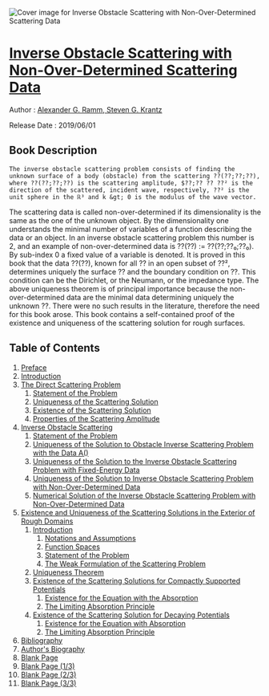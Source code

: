 ![Cover image for Inverse Obstacle Scattering with Non-Over-Determined Scattering Data](https://imgdetail.ebookreading.net/cover/cover/20200920/EB9781681735894.jpg)

[Inverse Obstacle Scattering with Non-Over-Determined Scattering Data](https://ebookreading.net/view/book/Inverse+Obstacle+Scattering+with+Non-Over-Determined+Scattering+Data-EB9781681735894_1.html "Inverse Obstacle Scattering with Non-Over-Determined Scattering Data")
====================================================================================================================

Author : [Alexander G. Ramm](https://ebookreading.net/search/author/Alexander+G.+Ramm),[ 
            Steven G. Krantz](https://ebookreading.net/search/author/+%0D%0A++++++++++++Steven+G.+Krantz)

Release Date : 2019/06/01

Book Description
-----------------


    
    The inverse obstacle scattering problem consists of finding the unknown surface of a body (obstacle) from the scattering ??(??;??;??), where ??(??;??;??) is the scattering amplitude, $??;?? ?? ??² is the direction of the scattered, incident wave, respectively, ??² is the unit sphere in the ℝ³ and k &gt; 0 is the modulus of the wave vector.
The scattering data is called non-over-determined if its dimensionality is the same as the one of the unknown object. By the dimensionality one understands the minimal number of variables of a function describing the data or an object. In an inverse obstacle scattering problem this number is 2, and an example of non-over-determined data is ??(??) := ??(??;??₀;??₀). By sub-index 0 a fixed value of a variable is denoted.
It is proved in this book that the data ??(??), known for all ?? in an open subset of ??², determines uniquely the surface ?? and the boundary condition on ??. This condition can be the Dirichlet, or the Neumann, or the impedance type.
The above uniqueness theorem is of principal importance because the non-over-determined data are the minimal data determining uniquely the unknown ??. There were no such results in the literature, therefore the need for this book arose. This book contains a self-contained proof of the existence and uniqueness of the scattering solution for rough surfaces.

  

Table of Contents
-----------------

1. [Preface](https://ebookreading.net/view/book/Inverse+Obstacle+Scattering+with+Non-Over-Determined+Scattering+Data-EB9781681735894_4.html)
1. [Introduction](https://ebookreading.net/view/book/Inverse+Obstacle+Scattering+with+Non-Over-Determined+Scattering+Data-EB9781681735894_5.html)
1. [The Direct Scattering Problem](https://ebookreading.net/view/book/Inverse+Obstacle+Scattering+with+Non-Over-Determined+Scattering+Data-EB9781681735894_6.html)
    1. [Statement of the Problem](https://ebookreading.net/view/book/Inverse+Obstacle+Scattering+with+Non-Over-Determined+Scattering+Data-EB9781681735894_6.html)
    1. [Uniqueness of the Scattering Solution](https://ebookreading.net/view/book/Inverse+Obstacle+Scattering+with+Non-Over-Determined+Scattering+Data-EB9781681735894_7.html)
    1. [Existence of the Scattering Solution](https://ebookreading.net/view/book/Inverse+Obstacle+Scattering+with+Non-Over-Determined+Scattering+Data-EB9781681735894_8.html)
    1. [Properties of the Scattering Amplitude](https://ebookreading.net/view/book/Inverse+Obstacle+Scattering+with+Non-Over-Determined+Scattering+Data-EB9781681735894_9.html)
1. [Inverse Obstacle Scattering](https://ebookreading.net/view/book/Inverse+Obstacle+Scattering+with+Non-Over-Determined+Scattering+Data-EB9781681735894_10.html)
    1. [Statement of the Problem](https://ebookreading.net/view/book/Inverse+Obstacle+Scattering+with+Non-Over-Determined+Scattering+Data-EB9781681735894_10.html)
    1. [Uniqueness of the Solution to Obstacle Inverse Scattering Problem with the Data A()](https://ebookreading.net/view/book/Inverse+Obstacle+Scattering+with+Non-Over-Determined+Scattering+Data-EB9781681735894_11.html)
    1. [Uniqueness of the Solution to the Inverse Obstacle Scattering Problem with Fixed-Energy Data](https://ebookreading.net/view/book/Inverse+Obstacle+Scattering+with+Non-Over-Determined+Scattering+Data-EB9781681735894_12.html)
    1. [Uniqueness of the Solution to Inverse Obstacle Scattering Problem with Non-Over-Determined Data](https://ebookreading.net/view/book/Inverse+Obstacle+Scattering+with+Non-Over-Determined+Scattering+Data-EB9781681735894_12.html)
    1. [Numerical Solution of the Inverse Obstacle Scattering Problem with Non-Over-Determined Data](https://ebookreading.net/view/book/Inverse+Obstacle+Scattering+with+Non-Over-Determined+Scattering+Data-EB9781681735894_13.html)
1. [Existence and Uniqueness of the Scattering Solutions in the Exterior of Rough Domains](https://ebookreading.net/view/book/Inverse+Obstacle+Scattering+with+Non-Over-Determined+Scattering+Data-EB9781681735894_14.html)
    1. [Introduction](https://ebookreading.net/view/book/Inverse+Obstacle+Scattering+with+Non-Over-Determined+Scattering+Data-EB9781681735894_14.html)
        1. [Notations and Assumptions](https://ebookreading.net/view/book/Inverse+Obstacle+Scattering+with+Non-Over-Determined+Scattering+Data-EB9781681735894_15.html)
        1. [Function Spaces](https://ebookreading.net/view/book/Inverse+Obstacle+Scattering+with+Non-Over-Determined+Scattering+Data-EB9781681735894_16.html)
        1. [Statement of the Problem](https://ebookreading.net/view/book/Inverse+Obstacle+Scattering+with+Non-Over-Determined+Scattering+Data-EB9781681735894_17.html)
        1. [The Weak Formulation of the Scattering Problem](https://ebookreading.net/view/book/Inverse+Obstacle+Scattering+with+Non-Over-Determined+Scattering+Data-EB9781681735894_17.html)
    1. [Uniqueness Theorem](https://ebookreading.net/view/book/Inverse+Obstacle+Scattering+with+Non-Over-Determined+Scattering+Data-EB9781681735894_18.html)
    1. [Existence of the Scattering Solutions for Compactly Supported Potentials](https://ebookreading.net/view/book/Inverse+Obstacle+Scattering+with+Non-Over-Determined+Scattering+Data-EB9781681735894_19.html)
        1. [Existence for the Equation with the Absorption](https://ebookreading.net/view/book/Inverse+Obstacle+Scattering+with+Non-Over-Determined+Scattering+Data-EB9781681735894_19.html)
        1. [The Limiting Absorption Principle](https://ebookreading.net/view/book/Inverse+Obstacle+Scattering+with+Non-Over-Determined+Scattering+Data-EB9781681735894_20.html)
    1. [Existence of the Scattering Solution for Decaying Potentials](https://ebookreading.net/view/book/Inverse+Obstacle+Scattering+with+Non-Over-Determined+Scattering+Data-EB9781681735894_21.html)
        1. [Existence for the Equation with Absorption](https://ebookreading.net/view/book/Inverse+Obstacle+Scattering+with+Non-Over-Determined+Scattering+Data-EB9781681735894_21.html)
        1. [The Limiting Absorption Principle](https://ebookreading.net/view/book/Inverse+Obstacle+Scattering+with+Non-Over-Determined+Scattering+Data-EB9781681735894_21.html)
1. [Bibliography](https://ebookreading.net/view/book/Inverse+Obstacle+Scattering+with+Non-Over-Determined+Scattering+Data-EB9781681735894_22.html)
1. [Author's Biography](https://ebookreading.net/view/book/Inverse+Obstacle+Scattering+with+Non-Over-Determined+Scattering+Data-EB9781681735894_23.html)
1. [Blank Page](https://ebookreading.net/view/book/Inverse+Obstacle+Scattering+with+Non-Over-Determined+Scattering+Data-EB9781681735894_4.html)
1. [Blank Page (1/3)](https://ebookreading.net/view/book/Inverse+Obstacle+Scattering+with+Non-Over-Determined+Scattering+Data-EB9781681735894_1.html)
1. [Blank Page (2/3)](https://ebookreading.net/view/book/Inverse+Obstacle+Scattering+with+Non-Over-Determined+Scattering+Data-EB9781681735894_2.html)
1. [Blank Page (3/3)](https://ebookreading.net/view/book/Inverse+Obstacle+Scattering+with+Non-Over-Determined+Scattering+Data-EB9781681735894_3.html)
